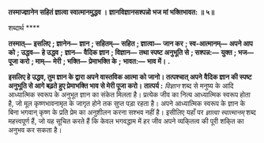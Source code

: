 **तस्माज्ज्ञानेन सहितं ज्ञात्वा स्वात्मानमुद्धव ।** **ज्ञानविज्ञानसश्पन्नो भज मां भक्तिभावत: ॥ ५॥** 

शब्दार्थ **** 

**तस्मात्—** **इसलिए** **; ज्ञानेन—** **ज्ञान** **; सहितम्—** **सहित** **; ज्ञात्वा—** **जान कर** **; स्व-आत्मानम्—** **अपने आप को** **; उद्धव—** **हे उद्धव** **;** **ज्ञान—** **वैदिक ज्ञान** **; विज्ञान—** **तथा स्पष्ट अनुभूति से** **; सश्पन्न:—** **युक्त** **; भज—** **पूजा करो** **; माम्—** **मेरी** **; भक्ति—** **प्रेमाभक्ति के** **;** **भावत:—** **भाव में।** **.** 

**इसलिए हे उद्धव, तुम ज्ञान के द्वारा अपने वास्तविक आत्मा को जानो। तत्पश्चात् अपने** **वैदिक ज्ञान की स्पष्ट अनुभूति से आगे बढ़ते हुए प्रेमाभक्ति भाव से मेरी पूजा करो।** **तात्पर्य :** *विज्ञान* शब्द से मनुष्य के आदि आध्यात्मिक स्वरूप के अनुभूत ज्ञान का संकेत मिलता है। प्रत्येक जीव का नित्य आध्यात्मिक स्वरूप होता है, जो मूल कृष्णभावनामृत के जागृत होने तक सुप्त पड़ा रहता है। अपने आध्यात्मिक स्वरूप के ज्ञान के बिना भगवान् कृष्ण के प्रति प्रेम का अनुशीलन करना सश्भव नहीं है। इसीलिए यहाँ पर *ज्ञात्वा स्वात्मानम्* शब्द महत्त्वपूर्ण हैं, जो यह सूचित करते हैं कि केवल भगवद्धाम में हर जीव अपने व्यकि्तत्व की पूरी शकि्त का अनुभव कर सकता है।  